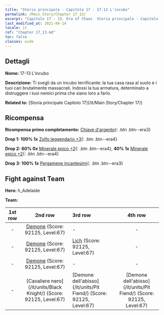 ```yaml
---
title: "Storia principale - Capitolo 17 - 17-13 L'incubo"
permalink: /Main Story/Chapter 17_13/
excerpt: "Capitolo 17 - 13. Era of Chaos  Storia principale - Capitolo 17_13. 17-13 L'incubo"
last_modified_at: 2021-04-14
locale: it
ref: "Chapter 17_13.md"
toc: false
classes: wide
---
```


## Dettagli

 **Nome:** 17-13 L'incubo

 **Descrizione:** Ti svegli da un incubo terrificante: la tua casa rasa al suolo e i tuoi cari brutalmente massacrati. Indossi la tua armatura, determinato a distruggere i tuoi nemici prima che siano loro a farlo.

 **Related to:** [Storia principale Capitolo 17](/it/Main Story/Chapter 17/)

## Ricompensa

 **Ricompensa primo completamento:** [Chiave d'argento](/it/Items/con_693/){: .btn .btn--era3}

 **Drop 1:** **100% 1x** [Zolfo leggendario +3](/it/Items/mat_57/){: .btn .btn--era4}

 **Drop 2:** **60% 0x** [Minerale epico +2](/it/Items/mat_47/){: .btn .btn--era4}, **40% 1x** [Minerale epico +2](/it/Items/mat_47/){: .btn .btn--era4}

 **Drop 3:** **100% 1x** [Pergamene incantesimi](/it/Items/con_694/){: .btn .btn--era3}


## Fight against Team
 **Hero:** h_Adelaide

 **Team:**


  | 1st row | 2nd row | 3rd row | 4th row |
  |:----:|:----:|:----|:----:|
  | - | [Demone](/it/units/Demon/) (Score: 92125, Level:67)  | - | - |
  | - | [Demone](/it/units/Demon/) (Score: 92125, Level:67)  | [Lich](/it/units/Lich/) (Score: 92125, Level:67)  | - |
  | - | [Demone](/it/units/Demon/) (Score: 92125, Level:67)  | - | - |
  | - | [Cavaliere nero](/it/units/Black Knight/) (Score: 92125, Level:67)  | [Demone dell'abisso](/it/units/Pit Fiend/) (Score: 92125, Level:67)  | [Demone dell'abisso](/it/units/Pit Fiend/) (Score: 92125, Level:67)  |


